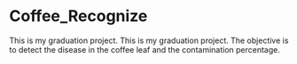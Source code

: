 # Coffee_Recognize
This is my graduation project. This is my graduation project. The objective is to detect the disease in the coffee leaf and the contamination percentage.
